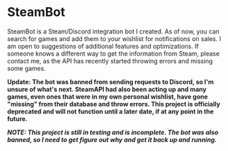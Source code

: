 # SteamBot
SteamBot is a Steam/Discord integration bot I created. As of now, you can search for games and add them to your wishlist for notifications on sales. I am open to suggestions of additional features and optimizations. If someone knows a different way to get the information from Steam, please contact me, as the API has recently started throwing errors and missing some games.

**Update: The bot was banned from sending requests to Discord, so I'm unsure of what's next. SteamAPI had also been acting up and many games, even ones that were in my own personal wishlist, have gone "missing" from their database and throw errors. This project is officially deprecated and will not function until a later date, if at any point in the future.**

***NOTE: This project is still in testing and is incomplete. The bot was also banned, so I need to get figure out why and get it back up and running.***
